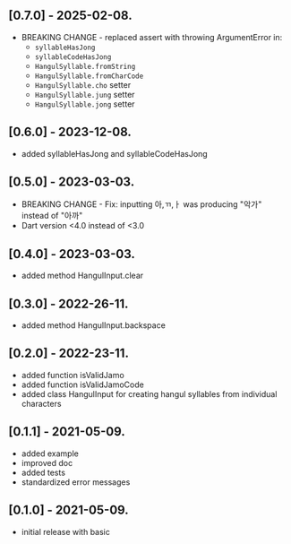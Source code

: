 ## [0.7.0] - 2025-02-08.

* BREAKING CHANGE - replaced assert with throwing ArgumentError in:
  * `syllableHasJong`
  * `syllableCodeHasJong`
  * `HangulSyllable.fromString`
  * `HangulSyllable.fromCharCode`
  * `HangulSyllable.cho` setter
  * `HangulSyllable.jung` setter
  * `HangulSyllable.jong` setter

## [0.6.0] - 2023-12-08.

* added syllableHasJong and syllableCodeHasJong

## [0.5.0] - 2023-03-03.

* BREAKING CHANGE - Fix: inputting 아,ㄲ,ㅏ was producing "악가"  instead of "아까"
* Dart version <4.0 instead of <3.0

## [0.4.0] - 2023-03-03.

* added method HangulInput.clear

## [0.3.0] - 2022-26-11.

* added method HangulInput.backspace

## [0.2.0] - 2022-23-11.

* added function isValidJamo
* added function isValidJamoCode
* added class HangulInput for creating hangul syllables from individual characters

## [0.1.1] - 2021-05-09.

* added example
* improved doc
* added tests
* standardized error messages

## [0.1.0] - 2021-05-09.

* initial release with basic
